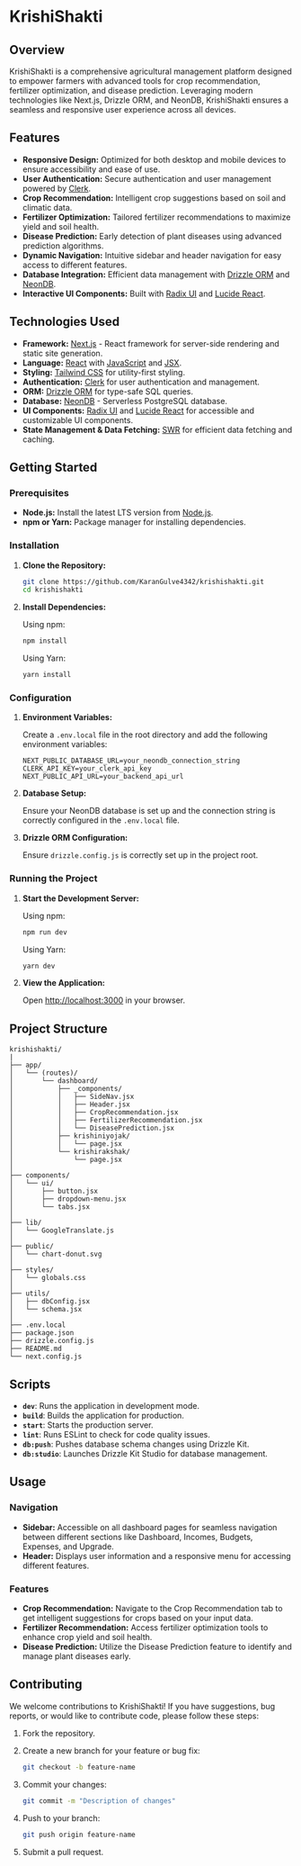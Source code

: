 # KrishiShakti

## Overview

KrishiShakti is a comprehensive agricultural management platform designed to empower farmers with advanced tools for crop recommendation, fertilizer optimization, and disease prediction. Leveraging modern technologies like Next.js, Drizzle ORM, and NeonDB, KrishiShakti ensures a seamless and responsive user experience across all devices.

## Features

- **Responsive Design:** Optimized for both desktop and mobile devices to ensure accessibility and ease of use.
- **User Authentication:** Secure authentication and user management powered by [Clerk](https://clerk.dev/).
- **Crop Recommendation:** Intelligent crop suggestions based on soil and climatic data.
- **Fertilizer Optimization:** Tailored fertilizer recommendations to maximize yield and soil health.
- **Disease Prediction:** Early detection of plant diseases using advanced prediction algorithms.
- **Dynamic Navigation:** Intuitive sidebar and header navigation for easy access to different features.
- **Database Integration:** Efficient data management with [Drizzle ORM](https://drizzle.team/) and [NeonDB](https://neondatabase.com/).
- **Interactive UI Components:** Built with [Radix UI](https://www.radix-ui.com/) and [Lucide React](https://lucide.dev/).

## Technologies Used

- **Framework:** [Next.js](https://nextjs.org/) - React framework for server-side rendering and static site generation.
- **Language:** [React](https://reactjs.org/) with [JavaScript](https://www.javascript.com/) and [JSX](https://reactjs.org/docs/introducing-jsx.html).
- **Styling:** [Tailwind CSS](https://tailwindcss.com/) for utility-first styling.
- **Authentication:** [Clerk](https://clerk.dev/) for user authentication and management.
- **ORM:** [Drizzle ORM](https://drizzle.team/) for type-safe SQL queries.
- **Database:** [NeonDB](https://neondatabase.com/) - Serverless PostgreSQL database.
- **UI Components:** [Radix UI](https://www.radix-ui.com/) and [Lucide React](https://lucide.dev/) for accessible and customizable UI components.
- **State Management & Data Fetching:** [SWR](https://swr.vercel.app/) for efficient data fetching and caching.

## Getting Started

### Prerequisites

- **Node.js:** Install the latest LTS version from [Node.js](https://nodejs.org/).
- **npm or Yarn:** Package manager for installing dependencies.

### Installation

1. **Clone the Repository:**

   ```bash
   git clone https://github.com/KaranGulve4342/krishishakti.git
   cd krishishakti
   ```

2. **Install Dependencies:**

   Using npm:

   ```bash
   npm install
   ```

   Using Yarn:

   ```bash
   yarn install
   ```

### Configuration

1. **Environment Variables:**

   Create a `.env.local` file in the root directory and add the following environment variables:

   ```env
   NEXT_PUBLIC_DATABASE_URL=your_neondb_connection_string
   CLERK_API_KEY=your_clerk_api_key
   NEXT_PUBLIC_API_URL=your_backend_api_url
   ```

2. **Database Setup:**

   Ensure your NeonDB database is set up and the connection string is correctly configured in the `.env.local` file.

3. **Drizzle ORM Configuration:**

   Ensure `drizzle.config.js` is correctly set up in the project root.

### Running the Project

1. **Start the Development Server:**

   Using npm:

   ```bash
   npm run dev
   ```

   Using Yarn:

   ```bash
   yarn dev
   ```

2. **View the Application:**

   Open [http://localhost:3000](http://localhost:3000) in your browser.

## Project Structure

```
krishishakti/
|
├── app/
│   └── (routes)/
│       └── dashboard/
│           ├── _components/
│           │   ├── SideNav.jsx
│           │   ├── Header.jsx
│           │   ├── CropRecommendation.jsx
│           │   ├── FertilizerRecommendation.jsx
│           │   └── DiseasePrediction.jsx
│           ├── krishiniyojak/
│           │   └── page.jsx
│           └── krishirakshak/
│               └── page.jsx
│
├── components/
│   └── ui/
│       ├── button.jsx
│       ├── dropdown-menu.jsx
│       └── tabs.jsx
│
├── lib/
│   └── GoogleTranslate.js
│
├── public/
│   └── chart-donut.svg
│
├── styles/
│   └── globals.css
│
├── utils/
│   ├── dbConfig.jsx
│   └── schema.jsx
│
├── .env.local
├── package.json
├── drizzle.config.js
├── README.md
└── next.config.js
```

## Scripts

- **`dev`**: Runs the application in development mode.
- **`build`**: Builds the application for production.
- **`start`**: Starts the production server.
- **`lint`**: Runs ESLint to check for code quality issues.
- **`db:push`**: Pushes database schema changes using Drizzle Kit.
- **`db:studio`**: Launches Drizzle Kit Studio for database management.

## Usage

### Navigation

- **Sidebar:** Accessible on all dashboard pages for seamless navigation between different sections like Dashboard, Incomes, Budgets, Expenses, and Upgrade.
- **Header:** Displays user information and a responsive menu for accessing different features.

### Features

- **Crop Recommendation:** Navigate to the Crop Recommendation tab to get intelligent suggestions for crops based on your input data.
- **Fertilizer Recommendation:** Access fertilizer optimization tools to enhance crop yield and soil health.
- **Disease Prediction:** Utilize the Disease Prediction feature to identify and manage plant diseases early.

## Contributing

We welcome contributions to KrishiShakti! If you have suggestions, bug reports, or would like to contribute code, please follow these steps:

1. Fork the repository.
2. Create a new branch for your feature or bug fix:

   ```bash
   git checkout -b feature-name
   ```

3. Commit your changes:

   ```bash
   git commit -m "Description of changes"
   ```

4. Push to your branch:

   ```bash
   git push origin feature-name
   ```

5. Submit a pull request.